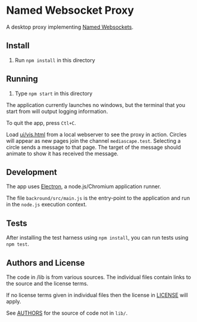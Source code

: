 Named Websocket Proxy
===

A desktop proxy implementing [Named Websockets](https://github.com/namedwebsockets/networkwebsockets).

Install
---

1. Run `npm install` in this directory

Running
---

1. Type `npm start` in this directory

The application currently launches no windows, but the terminal that you start from will output logging information.

To quit the app, press `Ctl+C`.

Load [ui/vis.html](ui/vis.html) from a local webserver to see the proxy in action. Circles will appear as new pages join the channel `mediascape.test`. Selecting a circle sends a message to that page. The target of the message should animate to show it has received the message.

Development
---

The app uses [Electron](http://electron.atom.io/), a node.js/Chromium application runner.

The file `backround/src/main.js` is the entry-point to the application and run in the `node.js` execution context.

Tests
---

After installing the test harness using `npm install`, you can run tests using `npm test`.

Authors and License
---

The code in /lib is from various sources. The individual files contain links to the source and the license terms.

If no license terms given in individual files then the license in [LICENSE](LICENSE) will apply.

See [AUTHORS](AUTHORS) for the source of code not in `lib/`.
